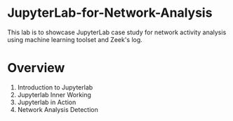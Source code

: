 # JupyterLab-for-Network-Analysis

This lab is to showcase JupyterLab case study for network activity analysis using machine learning toolset and Zeek's log.

# Overview 

1. Introduction to Jupyterlab
2. Jupyterlab Inner Working
3. Jupyterlab in Action
4. Network Analysis Detection
